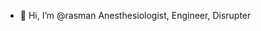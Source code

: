 - 👋 Hi, I’m @rasman
Anesthesiologist, Engineer, Disrupter

<!---
rasman/rasman is a ✨ special ✨ repository because its `README.md` (this file) appears on your GitHub profile.
You can click the Preview link to take a look at your changes.
--->
